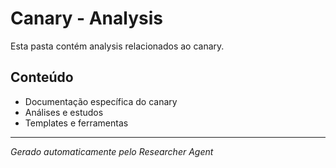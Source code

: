 # Canary - Analysis

Esta pasta contém analysis relacionados ao canary.

## Conteúdo
- Documentação específica do canary
- Análises e estudos
- Templates e ferramentas

---
*Gerado automaticamente pelo Researcher Agent*
